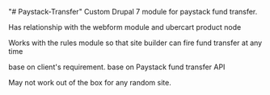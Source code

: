 "# Paystack-Transfer"
Custom Drupal 7 module for paystack fund transfer.


Has relationship with the webform module and ubercart product node

Works with the rules module so that site builder can fire fund transfer
at any time

base on client's requirement.
base on Paystack fund transfer API

May not work out of the box for any random site.
